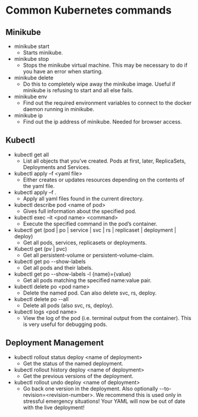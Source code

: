 # Common Kubernetes commands

## Minikube
- minikube start
    - Starts minikube.
- minikube stop
    - Stops the minikube virtual machine. This may be necessary to do if you have an error when starting.
- minikube delete
    - Do this to completely wipe away the minikube image. Useful if minikube is refusing to start and all else fails.
- minikube env
    - Find out the required environment variables to connect to the docker daemon running in minikube.
- minikube ip
    - Find out the ip address of minikube. Needed for browser access.

## Kubectl
- kubectl get all
    - List all objects that you’ve created. Pods at first, later, ReplicaSets, Deployments and Services.
- kubectl apply –f \<yaml file>
    - Either creates or updates resources depending on the contents of the yaml file.
- kubectl apply –f .
    - Apply all yaml files found in the current directory.
- kubectl describe pod \<name of pod>
    - Gives full information about the specified pod.
- kubectl exec –it \<pod name> \<command>
    - Execute the specified command in the pod’s container.
- kubectl get (pod | po | service | svc | rs | replicaset | deployment | deploy)
    - Get all pods, services, replicasets or deployments.
- Kubectl get (pv | pvc)
    - Get all persistent-volume or persistent-volume-claim.
- kubectl get po --show-labels
    - Get all pods and their labels.
- kubectl get po --show-labels -l {name}={value}
    - Get all pods matching the specified name:value pair.
- kubectl delete po \<pod name>
    - Delete the named pod. Can also delete svc, rs, deploy.
- kubectl delete po --all
    - Delete all pods (also svc, rs, deploy).
- kubectl logs \<pod name>
    - View the log of the pod (i.e. terminal output from the container). This is very useful for debugging pods.

## Deployment Management
- kubectl rollout status deploy \<name of deployment>
    - Get the status of the named deployment.
- kubectl rollout history deploy \<name of deployment>
    - Get the previous versions of the deployment.
- kubectl rollout undo deploy \<name of deployment>
    - Go back one version in the deployment. Also optionally --to-revision=\<revision-number>. We recommend this is used only in stressful emergency situations! Your YAML will now be out of date with the live deployment! 
